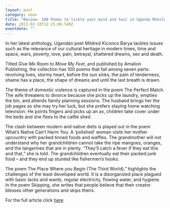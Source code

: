 ```yaml
---
layout: post
category: news
title: "Review: 100 Poems to tickle your mind and Soul in Uganda Monitor"
date: 2012-02-10T12:25:09.540Z
eventdate: ""
---
```

In her latest anthology, Ugandan poet Mildred Kiconco Barya tackles issues such as the relevance of our cultural heritage in modern times, time and space, wars, poverty, love, pain, betrayal, shattered dreams, sex and death.

Titled *Give Me Room to Move My Feet*, and published by Amalion Publishing, the collection has 100 poems that fall among seven parts: revolving lives, stormy heart, before the sun sinks, the pain of tenderness, shame has a place, the shape of dreams and until the last breath is drawn.

The theme of domestic violence is captured in the poem The Perfect Match. The wife threatens to divorce because she picks up the laundry, empties the bin, and attends family planning sessions. The husband brings her the job pages so she may try her luck, but she prefers staying home watching television. He points fingers and picks up an ax, children take cover under the beds and she flees to the cattle shed.

The clash between modern and native diets is played out in the poem What’s Native Can’t Harm You. A ‘polished’ woman visits her mother upcountry with packed tinned foods and waffles. The grandmother will not understand why her grandchildren cannot take the ripe mangoes, oranges, and the tangerines that are in plenty. “They’ll catch a fever if they eat this and that,” she is told. The grandchildren eventually eat their packed junk food – and they end up stunted like fishermen’s hooks.

The poem The Place Where you Begin (The Third World),” highlights the challenges of the least developed world. It is a disorganized place plagued with basic lacks and wants, regular electricity, flowing water, and hygiene. In the poem Skipping, she writes that people believe that their creator blesses other generations and skips theirs.

For the full article click [here](https://www.monitor.co.ug/uganda/lifestyle/reviews-profiles/100-poems-to-tickle-your-mind-and-soul-1509040)